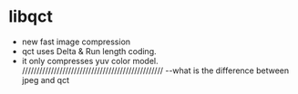 # libqct
- new fast image compression
- qct uses Delta & Run length coding.
- it only compresses yuv color model.
/////////////////////////////////////////////////
--what is the difference between jpeg and qct
